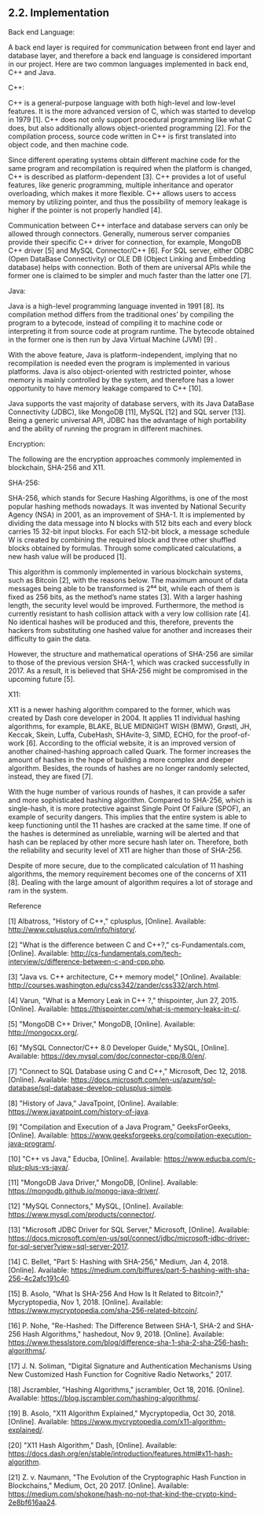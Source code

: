 ## 2.2. Implementation

<!-- OAuth 2.0, language of back end, P2P technology will be mentioned here (David). -->

Back end Language:

A back end layer is required for communication between front end layer and database layer, and therefore a back end language is considered important in our project. Here are two common languages implemented in back end, C++ and Java.

C++:

C++ is a general-purpose language with both high-level and low-level features. 
It is the more advanced version of C, which was started to develop in 1979 [1]. 
C++ does not only support procedural programming like what C does, but also additionally allows object-oriented programming [2]. 
For the compilation process, source code written in C++ is first translated into object code, and then machine code. 

Since different operating systems obtain different machine code for the same program and recompilation is required when the platform is changed, C++ is described as platform-dependent [3]. 
C++ provides a lot of useful features, like generic programming, multiple inheritance and operator overloading, which makes it more flexible. 
C++ allows users to access memory by utilizing pointer, and thus the possibility of memory leakage is higher if the pointer is not properly handled [4]. 

Communication between C++ interface and database servers can only be allowed through connectors. 
Generally, numerous server companies provide their specific C++ driver for connection, for example, MongoDB C++ driver [5] and MySQL Connector/C++ [6]. 
For SQL server, either ODBC (Open DataBase Connectivity) or OLE DB (Object Linking and Embedding database) helps with connection. 
Both of them are universal APIs while the former one is claimed to be simpler and much faster than the latter one [7].   


Java:

Java is a high-level programming language invented in 1991 [8]. 
Its compilation method differs from the traditional ones’ by compiling the program to a bytecode, instead of compiling it to machine code or interpreting it from source code at program runtime. 
The bytecode obtained in the former one is then run by Java Virtual Machine (JVM) [9] .

With the above feature, Java is platform-independent, implying that no recompilation is needed even the program is implemented in various platforms. 
Java is also object-oriented with restricted pointer, whose memory is mainly controlled by the system, and therefore has a lower opportunity to have memory leakage compared to C++ [10]. 

Java supports the vast majority of database servers, with its Java DataBase Connectivity (JDBC), like MongoDB [11], MySQL [12] and SQL server [13]. 
Being a generic universal API, JDBC has the advantage of high portability and the ability of running the program in different machines. 


Encryption:

The following are the encryption approaches commonly implemented in blockchain, SHA-256 and X11.

SHA-256:

SHA-256, which stands for Secure Hashing Algorithms, is one of the most popular hashing methods nowadays. 
It was invented by National Security Agency (NSA) in 2001, as an improvement of SHA-1. It is implemented by dividing the data message into N blocks with 512 bits each and every block carries 15 32-bit input blocks. 
For each 512-bit block, a message schedule W is created by combining the required block and three other shuffled blocks obtained by formulas. 
Through some complicated calculations, a new hash value will be produced [1].

This algorithm is commonly implemented in various blockchain systems, such as Bitcoin [2], with the reasons below. 
The maximum amount of data messages being able to be transformed is 2⁶⁴ bit, while each of them is fixed as 256 bits, as the method’s name states [3]. With a larger hashing length, the security level would be improved. 
Furthermore, the method is currently resistant to hash collision attack with a very low collision rate [4]. 
No identical hashes will be produced and this, therefore, prevents the hackers from substituting one hashed value for another and increases their difficulty to gain the data. 

However, the structure and mathematical operations of SHA-256 are similar to those of the previous version SHA-1, which was cracked successfully in 2017. 
As a result, it is believed that SHA-256 might be compromised in the upcoming future [5].

X11:

X11 is a newer hashing algorithm compared to the former, which was created by Dash core developer in 2004. 
It applies 11 individual hashing algorithms, for example, BLAKE, BLUE MIDNIGHT WISH (BMW), Grøstl, JH, Keccak, Skein, Luffa, CubeHash, SHAvite-3, SIMD, ECHO, for the proof-of-work [6]. 
According to the official website, it is an improved version of another chained-hashing approach called Quark. 
The former increases the amount of hashes in the hope of building a more complex and deeper algorithm. Besides, the rounds of hashes are no longer randomly selected, instead, they are fixed [7].

With the huge number of various rounds of hashes, it can provide a safer and more sophisticated hashing algorithm. 
Compared to SHA-256, which is single-hash, it is more protective against Single Point Of Failure (SPOF), an example of security dangers. 
This implies that the entire system is able to keep functioning until the 11 hashes are cracked at the same time. 
If one of the hashes is determined as unreliable, warning will be alerted and that hash can be replaced by other more secure hash later on. 
Therefore, both the reliability and security level of X11 are higher than those of SHA-256.

Despite of more secure, due to the complicated calculation of 11 hashing algorithms, the memory requirement becomes one of the concerns of X11 [8]. 
Dealing with the large amount of algorithm requires a lot of storage and ram in the system.


Reference

[1] 	Albatross, "History of C++," cplusplus, [Online]. Available: http://www.cplusplus.com/info/history/.

[2] 	"What is the difference between C and C++?," cs-Fundamentals.com, [Online]. Available: http://cs-fundamentals.com/tech-interview/c/difference-between-c-and-cpp.php.

[3] 	"Java vs. C++ architecture, C++ memory model," [Online]. Available: http://courses.washington.edu/css342/zander/css332/arch.html.

[4] 	Varun, "What is a Memory Leak in C++ ?," thispointer, Jun 27, 2015. [Online]. Available: https://thispointer.com/what-is-memory-leaks-in-c/.

[5] 	"MongoDB C++ Driver," MongoDB, [Online]. Available: http://mongocxx.org/.

[6] 	"MySQL Connector/C++ 8.0 Developer Guide," MySQL, [Online]. Available: https://dev.mysql.com/doc/connector-cpp/8.0/en/.

[7] 	"Connect to SQL Database using C and C++," Microsoft, Dec 12, 2018. [Online]. Available: https://docs.microsoft.com/en-us/azure/sql-database/sql-database-develop-cplusplus-simple.

[8] 	"History of Java," JavaTpoint, [Online]. Available: https://www.javatpoint.com/history-of-java.

[9] 	"Compilation and Execution of a Java Program," GeeksForGeeks, [Online]. Available: https://www.geeksforgeeks.org/compilation-execution-java-program/.

[10] 	"C++ vs Java," Educba, [Online]. Available: https://www.educba.com/c-plus-plus-vs-java/.

[11] 	"MongoDB Java Driver," MongoDB, [Online]. Available: https://mongodb.github.io/mongo-java-driver/.

[12] 	"MySQL Connectors," MySQL, [Online]. Available: https://www.mysql.com/products/connector/.

[13] 	"Microsoft JDBC Driver for SQL Server," Microsoft, [Online]. Available: https://docs.microsoft.com/en-us/sql/connect/jdbc/microsoft-jdbc-driver-for-sql-server?view=sql-server-2017.

[14] 	C. Bellet, "Part 5: Hashing with SHA-256," Medium, Jan 4, 2018. [Online]. Available: https://medium.com/biffures/part-5-hashing-with-sha-256-4c2afc191c40.

[15] 	B. Asolo, "What Is SHA-256 And How Is It Related to Bitcoin?," Mycryptopedia, Nov 1, 2018. [Online]. Available: https://www.mycryptopedia.com/sha-256-related-bitcoin/.

[16] 	P. Nohe, "Re-Hashed: The Difference Between SHA-1, SHA-2 and SHA-256 Hash Algorithms," hashedout, Nov 9, 2018. [Online]. Available: https://www.thesslstore.com/blog/difference-sha-1-sha-2-sha-256-hash-algorithms/.

[17] 	J. N. Soliman, "Digital Signature and Authentication Mechanisms Using New Customized Hash Function for Cognitive Radio Networks," 2017.

[18] 	Jscrambler, "Hashing Algorithms," jscrambler, Oct 18, 2016. [Online]. Available: https://blog.jscrambler.com/hashing-algorithms/.

[19] 	B. Asolo, "X11 Algorithm Explained," Mycryptopedia, Oct 30, 2018. [Online]. Available: https://www.mycryptopedia.com/x11-algorithm-explained/.

[20] 	"X11 Hash Algorithm," Dash, [Online]. Available: https://docs.dash.org/en/stable/introduction/features.html#x11-hash-algorithm.

[21] 	Z. v. Naumann, "The Evolution of the Cryptographic Hash Function in Blockchains," Medium, Oct, 20 2017. [Online]. Available: https://medium.com/shokone/hash-no-not-that-kind-the-crypto-kind-2e8bf616aa24.

